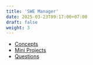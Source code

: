 ```yaml
---
title: 'SWE Manager'
date: 2025-03-23T09:17:00+07:00
draft: false
weight: 3
---
```


- [Concepts](./concepts/)
- [Mini Projects](./mini-projects/)
- [Questions](./questions/)
